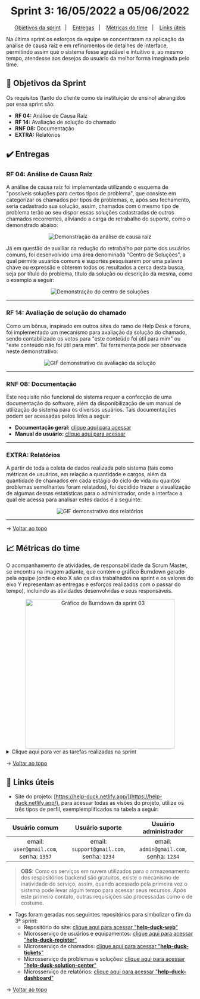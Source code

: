 <span id="topo">

<h1 align="center">Sprint 3: 16/05/2022 a 05/06/2022</h1>

<p align="center">
    <a href="#objetivos">Objetivos da sprint</a> &nbsp |&nbsp &nbsp
    <a href="#entregas">Entregas</a> &nbsp |&nbsp &nbsp
    <a href="#metricas">Métricas do time</a> &nbsp |&nbsp &nbsp
    <a href="#links">Links úteis</a>
</p>

Na última sprint os esforços da equipe se concentraram na aplicação da análise de causa raíz e em refinamentos de detalhes de interface, permitindo assim que o sistema fosse agradável e intuitivo e, ao mesmo tempo, atendesse aos desejos do usuário da melhor forma imaginada pelo time.

<span id="objetivos">
    
## :dart: Objetivos da Sprint
Os requisitos (tanto do cliente como da instituição de ensino) abrangidos por essa sprint são:
- **RF 04:** Análise de Causa Raíz
- **RF 14:** Avaliação de solução do chamado
- **RNF 08:** Documentação
- **EXTRA:** Relatórios

<span id="entregas">
        
## :heavy_check_mark: Entregas

### RF 04: Análise de Causa Raíz

A análise de causa raíz foi implementada utilizando o esquema de "possíveis soluções para certos tipos de problema", que consiste em categorizar os chamados por tipos de problemas, e, após seu fechamento, seria cadastrado sua solução, assim, chamados com o mesmo tipo de problema terão ao seu dispor essas soluções cadastradas de outros chamados recorrentes, aliviando a carga de retrabalho do suporte, como o demonstrado abaixo:

<div align="center">
    <img src="https://user-images.githubusercontent.com/69374340/172081029-eb1b07d3-0329-4dd2-9555-47cef3927551.gif" alt="Demonstração da análise de causa raíz">
</div>

Já em questão de auxiliar na redução do retrabalho por parte dos usuários comuns, foi desenvolvido uma área denominada "Centro de Soluções", a qual permite usuários comuns e suportes pesquisarem por uma palavra chave ou expressão e obterem todos os resultados a cerca desta busca, seja por título do problema, título da solução ou descrição da mesma, como o exemplo a seguir:

<div align="center">
    <img src="https://user-images.githubusercontent.com/69374340/172081062-07d3481e-3134-4be0-9d8e-48ba198ecbad.gif" alt="Demonstração do centro de soluções">
</div>

---

### RF 14: Avaliação de solução do chamado

Como um bônus, inspirado em outros sites do ramo de Help Desk e fóruns, foi implementado um mecanismo para avaliação da solução do chamado, sendo contabilizado os votos para "este conteúdo foi útil para mim" ou "este conteúdo não foi útil para mim". Tal ferramenta pode ser observada neste demonstrativo:

<div align="center">
    <img src="https://user-images.githubusercontent.com/69374340/172081087-91ce72f9-2d2b-4efb-90dc-54f593919b9c.gif" alt="GIF demonstrativo da avaliação da solução">
</div>

---

### RNF 08: Documentação

Este requisito não funcional do sistema requer a confecção de uma documentação do software, além da disponibilização de um manual de utilização do sistema para os diversos usuários. Tais documentações podem ser acessadas pelos links a seguir:

- **Documentação geral:** [clique aqui para acessar](https://github.com/The-Bugger-Ducks/help-duck-documentation/blob/main/documentacao_geral.pdf) <br>
- **Manual do usuário:** [clique aqui para acessar](https://github.com/The-Bugger-Ducks/help-duck-documentation/blob/main/manual_usuario.pdf)
    
---

### EXTRA: Relatórios

A partir de toda a coleta de dados realizada pelo sistema (tais como métricas de usuários, em relação a quantidade e cargos, além da quantidade de chamados em cada estágio do ciclo de vida ou quantos problemas semelhantes foram relatados), foi decidido trazer a visualização de algumas dessas estatísticas para o administrador, onde a interface a qual ele acessa para analisar estes dados é a seguinte:

<div align="center">
    <img src="https://user-images.githubusercontent.com/69374340/172081104-b82f1a58-d0c8-4722-bee6-ea59430f88d3.gif" alt="GIF demonstrativo dos relatórios">
</div>

---

→ [Voltar ao topo](#topo)

<span id="metricas">

## :chart_with_upwards_trend: Métricas do time

O acompanhamento de atividades, de responsabilidade da Scrum Master, se encontra na imagem adiante, que contém o gráfico Burndown gerado pela equipe (onde o eixo X são os dias trabalhados na sprint e os valores do eixo Y representam as entregas e esforços realizados com o passar do tempo), incluindo as atividades desenvolvidas e seus responsáveis.

<div align="center">
    <img width="400px" src="https://user-images.githubusercontent.com/69374340/172081153-1c256e87-1841-482a-bbb0-27dfbd936678.png" alt="Gráfico de Burndown da sprint 03">
</div> 
    
<details>
   <summary>Clique aqui para ver as tarefas realizadas na sprint</summary>
   <img src="https://user-images.githubusercontent.com/69374340/172081677-2ae07af0-7449-4a75-a413-432d3bc2242c.png">
</details>

→ [Voltar ao topo](#topo)

<span id="links">
    
## :link: Links úteis

- Site do projeto: [https://help-duck.netlify.app/](https://help-duck.netlify.app/), para acessar todas as visões do projeto, utilize os três tipos de perfil, exemplemplificados na tabela a seguir:
    
<div align="center">
    
|             Usuário comum              |              Usuário suporte              |          Usuário administrador          |
| :------------------------------------: | :---------------------------------------: | :-------------------------------------: |
| email: `user@gmail.com`, senha: `1357` | email: `support@gmail.com`, senha: `1234` | email: `admin@gmail.com`, senha: `1234` |
</div>
    
> **OBS:** Como os serviços em nuvem utilizados para o armazenamento dos respositórios backend são gratuitos, existe o mecanismo de inatividade do serviço, assim, quando acessado pela primeira vez o sistema pode levar algum tempo para acessar seus recursos. Após este primeiro contato, outras requisições são processadas como o de costume.

- Tags foram geradas nos seguintes repositórios para simbolizar o fim da 3ª sprint:
  - Repositório do site: [clique aqui para acessar "**help-duck-web**"](https://github.com/The-Bugger-Ducks/help-duck-web)
  - Microsserviço de usuários e equipamentos: [clique aqui para acessar "**help-duck-register**"](https://github.com/The-Bugger-Ducks/help-duck-register)
  - Microsserviço de chamados: [clique aqui para acessar "**help-duck-tickets**"](https://github.com/The-Bugger-Ducks/help-duck-tickets)
  - Microsserviço de problemas e soluções: [clique aqui para acessar "**help-duck-solution-center**"](https://github.com/The-Bugger-Ducks/help-duck-solution-center)
  - Microsserviço de relatórios: [clique aqui para acessar "**help-duck-dashboard**"](https://github.com/The-Bugger-Ducks/help-duck-dashboard)

→ [Voltar ao topo](#topo)
